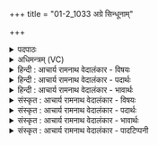 +++
title = "01-2_1033 अग्रे सिन्धूनाम्"

+++
<details><summary>पदपाठः</summary>

अ꣡ग्रे꣢꣯। सि꣡न्धू꣢꣯नाम्। प꣡व꣢꣯मानः। अ꣡र्षसि। अ꣡ग्रे꣢꣯। वा꣣चः꣢। अ꣡ग्रियः꣢। गो꣡षु꣢꣯। ग꣣च्छसि। अ꣡ग्रे꣢꣯। वा꣡ज꣢꣯स्य। भ꣣जसे। मह꣢त्। ध꣡न꣢꣯म्। स्वा꣣यु꣢धः। सु꣡। आयुधः꣢। सो꣣तृ꣡भिः꣢। सो꣣म। सूयसे। १०३३।
</details>

<details><summary>अधिमन्त्रम् (VC)</summary>

- पवमानः सोमः
- त्रय ऋषयः
- जगती
- निषादः
</details>

<details><summary>हिन्दी : आचार्य रामनाथ वेदालंकार - विषयः</summary>

अगले मन्त्र में परमेश्वर का कर्तृत्व वर्णित है।
</details>

<details><summary>हिन्दी : आचार्य रामनाथ वेदालंकार - पदार्थः</summary>

पदार्थान्वयभाषाः -  हे सोम अर्थात् जगत्स्रष्टा परमात्मन्! (पवमानः)पवित्रकर्ता आप(सिन्धूनाम्)नदियों के(अग्रे)आगे-आगे(अर्षसि)चलते हो,अर्थात् उन्हें आप ही प्रवाहित करते हो।(वाचः)मनुष्यों से उच्चारण की जाती हुई वाणी के(अग्रे)आगे(गच्छसि)चलते हो,अर्थात् आपकी दी हुई वाक्शक्ति से ही मनुष्य व्यक्त वाणी का उच्चारण करते हैं। (अग्रियः) आगे स्थित आप (गोषु) सूर्य-किरणों में (गच्छसि) पहुँचते हो,अर्थात् सूर्य-किरणों को भी आप ही प्रकाशित एवं प्रेरित करते हो और(वाजस्य) अन्न तथा संग्राम के भी (अग्रे) आगे,आप ही जाते हो,अर्थात् अन्न आदि की उत्पत्ति और संग्राम में विजय भी आप ही कराते हो। आप (महत् धनम्) महान् ऐश्वर्य को (भजसे) प्राप्त किये हुए हो। हे (सोम) परमात्मन् ! (स्वायुधाः) उत्तम शस्त्रास्त्र जिसके पास हैं,ऐसे सेनापति के समान रक्षा करने में समर्थ आप (सोतृभिः) ध्यानयज्ञ करनेवाले उपासकों के द्वारा (सूयसे) अभिषुत किये जाते हो,अर्थात् वे आपसे अपने लिए आनन्द-रस को क्षरित करते हैं ॥३॥
</details>

<details><summary>हिन्दी : आचार्य रामनाथ वेदालंकार - भावार्थः</summary>

भावार्थभाषाः -  बाहरी जगत् में और शरीर के अन्दर होनेवाली सारी व्यवस्था को सर्वान्तर्यामी परमेश्वर ही कराता है ॥३॥
</details>

<details><summary>संस्कृत : आचार्य रामनाथ वेदालंकार - विषयः</summary>

अथ परमेश्वरस्य कर्तृत्वमाह।
</details>

<details><summary>संस्कृत : आचार्य रामनाथ वेदालंकार - पदार्थः</summary>

पदार्थान्वयभाषाः -  हे सोम जगत्स्रष्टः परमात्मन् ! (पवमानः) पवित्रकर्ता त्वम् (सिन्धूनाम्) नदीनाम् (अग्रे) अग्रतः (अर्षसि) गच्छसि,त्वमेव ताः प्रवाहयसीत्यर्थः। (वाचः) मनुष्यैः प्रोच्यमानायाः वाण्याः (अग्रे) अग्रतः (गच्छसि) यासि,त्वत्प्रदत्तया शक्त्यैव जनाः व्यक्तां वाचमुच्चारयन्तीत्यर्थः। (अग्रियः) अग्रे भवः सन्।[‘अग्राद्यत्’ अ० ४।४।११६ इत्यनुवृत्तौ ‘घच्छौ च’। अ० ४।४।११७ इत्यनेन अग्रशब्दाद् भावार्थे घप्रत्ययः।] (गोषु) सूर्यकिरणेषु (गच्छसि) यासि,सूर्यकिरणान् त्वमेव प्रकाशयसि प्रेरयसि चेत्यर्थः। अपि च (वाजस्य) अन्नस्य संग्रामस्य वा (अग्रे) अग्रतः गच्छसि,अन्नाद्युत्पत्तिं संग्रामे विजयं चापि त्वमेव कारयसीत्यर्थः। त्वम् (महद्) धनम् विपुलम् ऐश्वर्यम् (भजसे) प्राप्नोषि। हे (सोम) परमात्मन् ! (स्वायुधः) सुशस्त्रास्त्रः सेनापतिरिव रक्षासमर्थः त्वम् (सोतृभिः) ध्यानयज्ञं कुर्वद्भिः उपासकैः (सूयसे) अभिषूय आनन्दं क्षार्यसे ॥३॥
</details>

<details><summary>संस्कृत : आचार्य रामनाथ वेदालंकार - भावार्थः</summary>

भावार्थभाषाः -  बाह्ये जगति शरीराभ्यन्तरे च संजायमानां सर्वां व्यवस्थां सर्वान्तर्यामी परमेश्वर एव कारयति ॥३॥
</details>

<details><summary>संस्कृत : आचार्य रामनाथ वेदालंकार - पादटिप्पनी</summary>

टिप्पणी:   १. ऋ० ९।८६।१२ ऋषिः सिकता निवावरी। ‘अर्ष॒त्यग्रे॑’ ‘गच्छति’ ‘अग्रे॒ वाज॑स्य भजते महाध॒नं स्वा॑यु॒धः सो॒तृभिः॑ पूयते॒ वृषा॑’ इति पाठः।
</details>